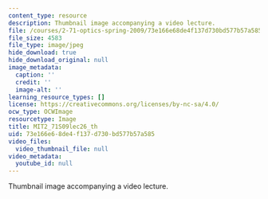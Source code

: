 ```yaml
---
content_type: resource
description: Thumbnail image accompanying a video lecture.
file: /courses/2-71-optics-spring-2009/73e166e68de4f137d730bd577b57a585_MIT2_71S09lec26_th.jpg
file_size: 4583
file_type: image/jpeg
hide_download: true
hide_download_original: null
image_metadata:
  caption: ''
  credit: ''
  image-alt: ''
learning_resource_types: []
license: https://creativecommons.org/licenses/by-nc-sa/4.0/
ocw_type: OCWImage
resourcetype: Image
title: MIT2_71S09lec26_th
uid: 73e166e6-8de4-f137-d730-bd577b57a585
video_files:
  video_thumbnail_file: null
video_metadata:
  youtube_id: null
---
```

Thumbnail image accompanying a video lecture.